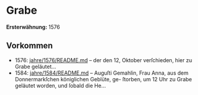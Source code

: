 # Grabe

**Ersterwähnung:** 1576

## Vorkommen
- 1576: [jahre/1576/README.md](../jahre/1576/README.md) – der den
12, Oktober verſchieden, hier zu Grabe geläutet...
- 1584: [jahre/1584/README.md](../jahre/1584/README.md) – Auguſti Gemahlin, Frau
Anna, aus dem Donnermarkſchen königlichen Geblüte, ge-
ſtorben, um 12 Uhr zu Grabe geläutet worden, und ſobald
die He...
